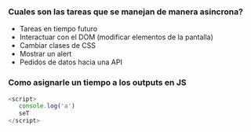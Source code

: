 ### Cuales son las tareas que se manejan de manera asincrona? 

* Tareas en tiempo futuro
* Interactuar con el DOM (modificar elementos de la pantalla)
* Cambiar clases de CSS
* Mostrar un alert
* Pedidos de datos hacia una API


### Como asignarle un tiempo a los outputs en JS
 
 ```js
 <script>
 	console.log('a')
	seT
 </script>
 ```